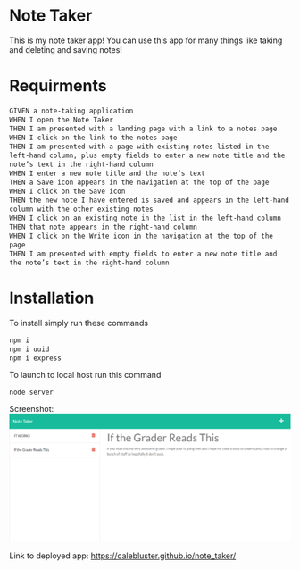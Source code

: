 # Note Taker

This is my note taker app! You can use this app for many things like taking and deleting and saving notes!

# Requirments

    GIVEN a note-taking application
    WHEN I open the Note Taker
    THEN I am presented with a landing page with a link to a notes page
    WHEN I click on the link to the notes page
    THEN I am presented with a page with existing notes listed in the left-hand column, plus empty fields to enter a new note title and the note’s text in the right-hand column
    WHEN I enter a new note title and the note’s text
    THEN a Save icon appears in the navigation at the top of the page
    WHEN I click on the Save icon
    THEN the new note I have entered is saved and appears in the left-hand column with the other existing notes
    WHEN I click on an existing note in the list in the left-hand column
    THEN that note appears in the right-hand column
    WHEN I click on the Write icon in the navigation at the top of the page
    THEN I am presented with empty fields to enter a new note title and the note’s text in the right-hand column

# Installation

To install simply run these commands

    npm i
    npm i uuid
    npm i express

To launch to local host run this command

    node server

Screenshot: ![Screenshot 30](<public/assets/images/Screenshot%20(30).png>)

Link to deployed app: https://calebluster.github.io/note_taker/
